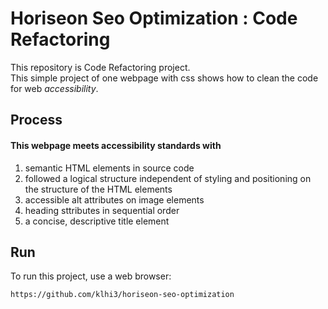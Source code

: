 # Horiseon Seo Optimization : Code Refactoring
This repository is Code Refactoring project.  
This simple project of one webpage with css shows how to clean the code for web _accessibility_.
	
## Process
#### This webpage meets accessibility standards with 
1) semantic HTML elements in source code
2) followed a logical structure independent of styling and positioning on the structure of the HTML elements
3) accessible alt attributes on image elements
4) heading sttributes in sequential order
5) a concise, descriptive title element
	
## Run
To run this project, use a web browser:

```
https://github.com/klhi3/horiseon-seo-optimization
```
